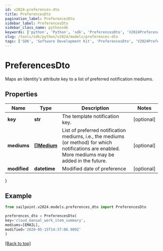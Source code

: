 ```yaml
---
id: v2024-preferences-dto
title: PreferencesDto
pagination_label: PreferencesDto
sidebar_label: PreferencesDto
sidebar_class_name: pythonsdk
keywords: ['python', 'Python', 'sdk', 'PreferencesDto', 'V2024PreferencesDto'] 
slug: /tools/sdk/python/v2024/models/preferences-dto
tags: ['SDK', 'Software Development Kit', 'PreferencesDto', 'V2024PreferencesDto']
---
```


# PreferencesDto

Maps an Identity's attribute key to a list of preferred notification mediums.

## Properties

Name | Type | Description | Notes
------------ | ------------- | ------------- | -------------
**key** | **str** | The template notification key. | [optional] 
**mediums** | [**[]Medium**](medium) | List of preferred notification mediums, i.e., the mediums (or method) for which notifications are enabled. More mediums may be added in the future. | [optional] 
**modified** | **datetime** | Modified date of preference | [optional] 
}

## Example

```python
from sailpoint.v2024.models.preferences_dto import PreferencesDto

preferences_dto = PreferencesDto(
key='cloud_manual_work_item_summary',
mediums=[EMAIL],
modified='2020-05-15T14:37:06.909Z'
)

```
[[Back to top]](#) 

